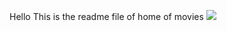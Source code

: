 Hello
This is the readme file of home of movies
<img src="https://t.bkit.co/w_686e5f1523ace.gif" />

